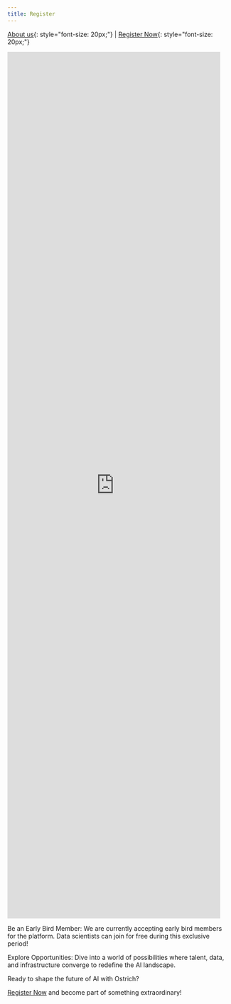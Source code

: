 ```yaml
---
title: Register
---
```


[About us](/index.md){: style="font-size: 20px;"} | [Register Now](/register.md){: style="font-size: 20px;"}

<iframe width="95%" height="50%" src="https://www.youtube.com/embed/PSqOqgNhroo" frameborder="0" allow="autoplay; encrypted-media" allowfullscreen></iframe>

Be an Early Bird Member: We are currently accepting early bird members for the platform. Data scientists can join for free during this exclusive period!

Explore Opportunities: Dive into a world of possibilities where talent, data, and infrastructure converge to redefine the AI landscape.

Ready to shape the future of AI with Ostrich? 

[Register Now](https://ostrich.thedatascienceguy.online/candidates) and become part of something extraordinary!
